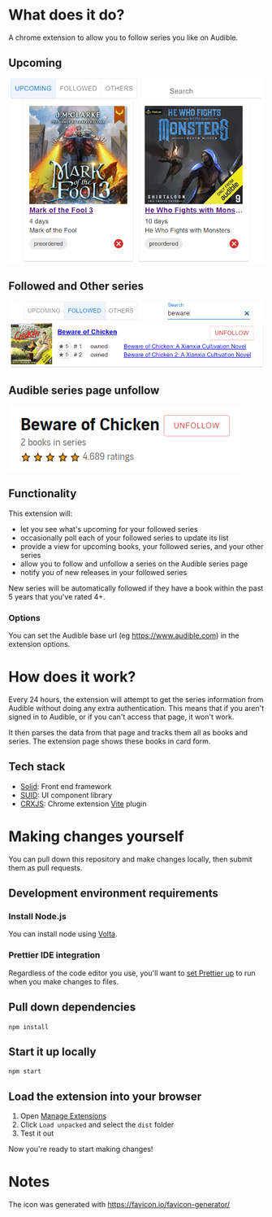 # What does it do?

A chrome extension to allow you to follow series you like on Audible.

## Upcoming 
![upcoming](src/assets/upcoming.png)

## Followed and Other series
![followed](src/assets/followed.png)

## Audible series page unfollow
![series-unfollow](src/assets/series-unfollow.png)

## Functionality 

This extension will:
* let you see what's upcoming for your followed series
* occasionally poll each of your followed series to update its list
* provide a view for upcoming books, your followed series, and your other series
* allow you to follow and unfollow a series on the Audible series page
* notify you of new releases in your followed series

New series will be automatically followed if they have a book within the past 5 years that you've rated 4+.

### Options
You can set the Audible base url (eg https://www.audible.com) in the extension options.

# How does it work?

Every 24 hours, the extension will attempt to get the series information from Audible without doing any extra authentication.
This means that if you aren't signed in to Audible, or if you can't access that page, it won't work.

It then parses the data from that page and tracks them all as books and series.  The extension page shows these books in card form.

## Tech stack
* [Solid](http://solidjs.com): Front end framework
* [SUID](https://suid.io/): UI component library
* [CRXJS](https://crxjs.dev/vite-plugin): Chrome extension [Vite](https://vitejs.dev/) plugin

# Making changes yourself
You can pull down this repository and make changes locally, then submit them as pull requests.
## Development environment requirements

### Install Node.js
You can install node using [Volta](http://volta.sh).

### Prettier IDE integration
Regardless of the code editor you use, you'll want to [set Prettier up](https://prettier.io/docs/en/editors.html) to run when you make changes to files.

## Pull down dependencies
```shell
npm install
```
## Start it up locally
```shell
npm start
```
## Load the extension into your browser
1. Open [Manage Extensions](chrome://extensions/)
2. Click `Load unpacked` and select the `dist` folder
3. Test it out

Now you're ready to start making changes!

# Notes
The icon was generated with https://favicon.io/favicon-generator/
